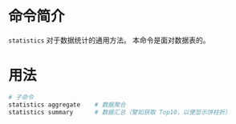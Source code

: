 命令简介
=======

`statistics` 对于数据统计的通用方法。 本命令是面对数据表的。

用法
=======

```bash
# 子命令
statistics aggregate    # 数据聚合
statistics summary      # 数据汇总（譬如获取 Top10，以便显示饼柱折）
```